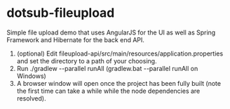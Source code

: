 # dotsub-fileupload

Simple file upload demo that uses AngularJS for the UI as well as Spring Framework and Hibernate for the back end API.

1. (optional) Edit fileupload-api/src/main/resources/application.properties and set the directory to a path of your choosing.
1. Run ./gradlew --parallel runAll (gradlew.bat --parallel runAll on Windows)
1. A browser window will open once the project has been fully built (note the first time can take a while while the node dependencies are resolved).
